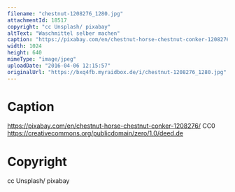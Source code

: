 ```yaml
---
filename: "chestnut-1208276_1280.jpg"
attachmentId: 18517
copyright: "cc Unsplash/ pixabay"
altText: "Waschmittel selber machen"
caption: "https://pixabay.com/en/chestnut-horse-chestnut-conker-1208276/\nCC0\nhttps://creativecommons.org/publicdomain/zero/1.0/deed.de"
width: 1024
height: 640
mimeType: "image/jpeg"
uploadDate: "2016-04-06 12:15:57"
originalUrl: "https://bxq4fb.myraidbox.de/i/chestnut-1208276_1280.jpg"
---
```


# Caption

https://pixabay.com/en/chestnut-horse-chestnut-conker-1208276/
CC0
https://creativecommons.org/publicdomain/zero/1.0/deed.de

# Copyright

cc Unsplash/ pixabay
